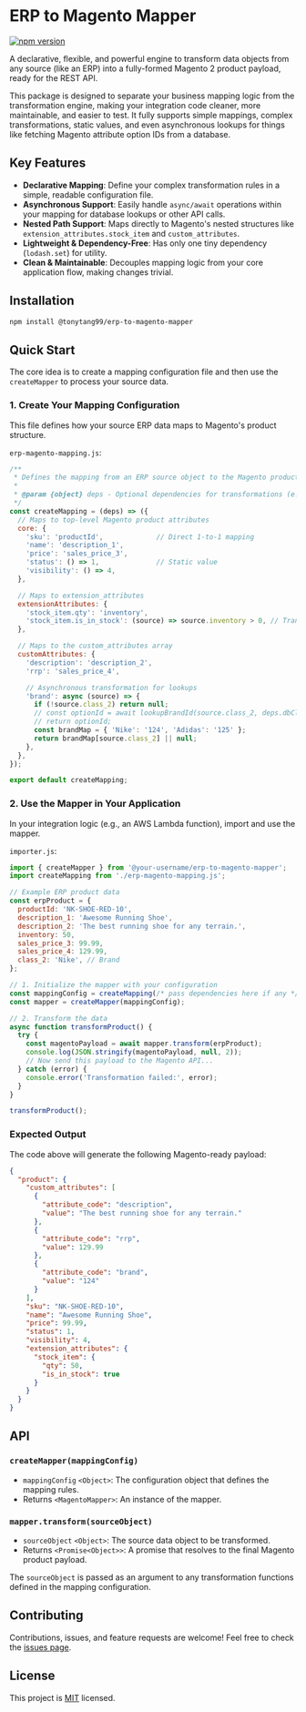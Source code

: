 # ERP to Magento Mapper

[![npm version](https://badge.fury.io/js/%40your-username%2Ferp-to-magento-mapper.svg)](https://badge.fury.io/js/%40your-username%2Ferp-to-magento-mapper)

A declarative, flexible, and powerful engine to transform data objects from any source (like an ERP) into a fully-formed Magento 2 product payload, ready for the REST API.

This package is designed to separate your business mapping logic from the transformation engine, making your integration code cleaner, more maintainable, and easier to test. It fully supports simple mappings, complex transformations, static values, and even asynchronous lookups for things like fetching Magento attribute option IDs from a database.

## Key Features

- **Declarative Mapping**: Define your complex transformation rules in a simple, readable configuration file.
- **Asynchronous Support**: Easily handle `async/await` operations within your mapping for database lookups or other API calls.
- **Nested Path Support**: Maps directly to Magento's nested structures like `extension_attributes.stock_item` and `custom_attributes`.
- **Lightweight & Dependency-Free**: Has only one tiny dependency (`lodash.set`) for utility.
- **Clean & Maintainable**: Decouples mapping logic from your core application flow, making changes trivial.

## Installation

```bash
npm install @tonytang99/erp-to-magento-mapper
```

## Quick Start

The core idea is to create a mapping configuration file and then use the `createMapper` to process your source data.

### 1. Create Your Mapping Configuration

This file defines how your source ERP data maps to Magento's product structure.

`erp-magento-mapping.js`:
```javascript
/**
 * Defines the mapping from an ERP source object to the Magento product payload.
 *
 * @param {object} deps - Optional dependencies for transformations (e.g., a DB client).
 */
const createMapping = (deps) => ({
  // Maps to top-level Magento product attributes
  core: {
    'sku': 'productId',             // Direct 1-to-1 mapping
    'name': 'description_1',
    'price': 'sales_price_3',
    'status': () => 1,              // Static value
    'visibility': () => 4,
  },

  // Maps to extension_attributes
  extensionAttributes: {
    'stock_item.qty': 'inventory',
    'stock_item.is_in_stock': (source) => source.inventory > 0, // Transformation function
  },

  // Maps to the custom_attributes array
  customAttributes: {
    'description': 'description_2',
    'rrp': 'sales_price_4',

    // Asynchronous transformation for lookups
    'brand': async (source) => {
      if (!source.class_2) return null;
      // const optionId = await lookupBrandId(source.class_2, deps.dbClient);
      // return optionId;
      const brandMap = { 'Nike': '124', 'Adidas': '125' };
      return brandMap[source.class_2] || null;
    },
  },
});

export default createMapping;
```

### 2. Use the Mapper in Your Application

In your integration logic (e.g., an AWS Lambda function), import and use the mapper.

`importer.js`:
```javascript
import { createMapper } from '@your-username/erp-to-magento-mapper';
import createMapping from './erp-magento-mapping.js';

// Example ERP product data
const erpProduct = {
  productId: 'NK-SHOE-RED-10',
  description_1: 'Awesome Running Shoe',
  description_2: 'The best running shoe for any terrain.',
  inventory: 50,
  sales_price_3: 99.99,
  sales_price_4: 129.99,
  class_2: 'Nike', // Brand
};

// 1. Initialize the mapper with your configuration
const mappingConfig = createMapping(/* pass dependencies here if any */);
const mapper = createMapper(mappingConfig);

// 2. Transform the data
async function transformProduct() {
  try {
    const magentoPayload = await mapper.transform(erpProduct);
    console.log(JSON.stringify(magentoPayload, null, 2));
    // Now send this payload to the Magento API...
  } catch (error) {
    console.error('Transformation failed:', error);
  }
}

transformProduct();
```

### Expected Output

The code above will generate the following Magento-ready payload:

```json
{
  "product": {
    "custom_attributes": [
      {
        "attribute_code": "description",
        "value": "The best running shoe for any terrain."
      },
      {
        "attribute_code": "rrp",
        "value": 129.99
      },
      {
        "attribute_code": "brand",
        "value": "124"
      }
    ],
    "sku": "NK-SHOE-RED-10",
    "name": "Awesome Running Shoe",
    "price": 99.99,
    "status": 1,
    "visibility": 4,
    "extension_attributes": {
      "stock_item": {
        "qty": 50,
        "is_in_stock": true
      }
    }
  }
}
```

## API

### `createMapper(mappingConfig)`

-   `mappingConfig` `<Object>`: The configuration object that defines the mapping rules.
-   Returns `<MagentoMapper>`: An instance of the mapper.

### `mapper.transform(sourceObject)`

-   `sourceObject` `<Object>`: The source data object to be transformed.
-   Returns `<Promise<Object>>`: A promise that resolves to the final Magento product payload.

The `sourceObject` is passed as an argument to any transformation functions defined in the mapping configuration.

## Contributing

Contributions, issues, and feature requests are welcome! Feel free to check the [issues page](https://github.com/your-username/erp-to-magento-mapper/issues).

## License

This project is [MIT](./LICENSE) licensed.
